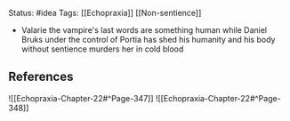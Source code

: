 Status: #idea
Tags: [[Echopraxia]] [[Non-sentience]]

* Valarie the vampire's last words are something human while Daniel Bruks under the control of Portia has shed his humanity  and his body without sentience murders her in cold blood

## References

![[Echopraxia-Chapter-22#^Page-347]]
![[Echopraxia-Chapter-22#^Page-348]]